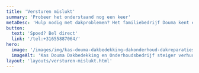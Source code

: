 ```yaml
---
title: 'Versturen mislukt'
summary: 'Probeer het onderstaand nog een keer'
metaDesc: 'Hulp nodig met dakproblemen? Het familiebedrijf Douma kent een historie van bijna 86 jaar. Meer weten? Neem contact met ons op!'
button:
  text: 'Spoed? Bel direct'
  link: '/tel:+31655887064/'
hero:
  image: '/images/img/kas-douma-dakbedekking-dakonderhoud-dakreparaties-arnhem.jpg'
  imageAlt: 'Kas Douma Dakbedekking en Onderhoudsbedrijf steiger verhuur, douma gebouw oud'
layout: 'layouts/versturen-mislukt.html'
---
```

